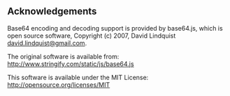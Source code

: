 ## Acknowledgements
Base64 encoding and decoding support is provided by base64.js, which is open source software, Copyright (c) 2007, David Lindquist <david.lindquist@gmail.com>.

The original software is available from:
  http://www.stringify.com/static/js/base64.js

This software is available under the MIT License:
  http://opensource.org/licenses/MIT
